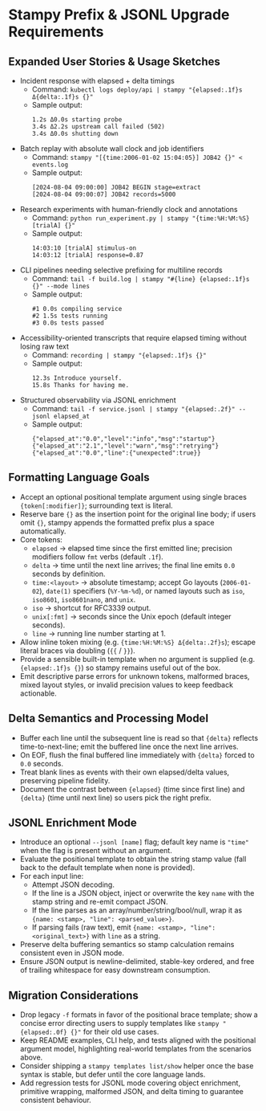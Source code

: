 # Stampy Prefix & JSONL Upgrade Requirements

## Expanded User Stories & Usage Sketches
- Incident response with elapsed + delta timings
  - Command: `kubectl logs deploy/api | stampy "{elapsed:.1f}s Δ{delta:.1f}s {}"`
  - Sample output:
    ```
    1.2s Δ0.0s starting probe
    3.4s Δ2.2s upstream call failed (502)
    3.4s Δ0.0s shutting down
    ```
- Batch replay with absolute wall clock and job identifiers
  - Command: `stampy "[{time:2006-01-02 15:04:05}] JOB42 {}" < events.log`
  - Sample output:
    ```
    [2024-08-04 09:00:00] JOB42 BEGIN stage=extract
    [2024-08-04 09:00:07] JOB42 records=5000
    ```
- Research experiments with human-friendly clock and annotations
  - Command: `python run_experiment.py | stampy "{time:%H:%M:%S} [trialA] {}"`
  - Sample output:
    ```
    14:03:10 [trialA] stimulus-on
    14:03:12 [trialA] response=0.87
    ```
- CLI pipelines needing selective prefixing for multiline records
  - Command: `tail -f build.log | stampy "#{line} {elapsed:.1f}s {}" --mode lines`
  - Sample output:
    ```
    #1 0.0s compiling service
    #2 1.5s tests running
    #3 0.0s tests passed
    ```
- Accessibility-oriented transcripts that require elapsed timing without losing raw text
  - Command: `recording | stampy "{elapsed:.1f}s {}"`
  - Sample output:
    ```
    12.3s Introduce yourself.
    15.8s Thanks for having me.
    ```
- Structured observability via JSONL enrichment
  - Command: `tail -f service.jsonl | stampy "{elapsed:.2f}" --jsonl elapsed_at`
  - Sample output:
    ```jsonl
    {"elapsed_at":"0.0","level":"info","msg":"startup"}
    {"elapsed_at":"2.1","level":"warn","msg":"retrying"}
    {"elapsed_at":"0.0","line":{"unexpected":true}}
    ```

## Formatting Language Goals
- Accept an optional positional template argument using single braces `{token[:modifier]}`; surrounding text is literal.
- Reserve bare `{}` as the insertion point for the original line body; if users omit `{}`, stampy appends the formatted prefix plus a space automatically.
- Core tokens:
  - `elapsed` → elapsed time since the first emitted line; precision modifiers follow `fmt` verbs (default `.1f`).
  - `delta` → time until the next line arrives; the final line emits `0.0` seconds by definition.
  - `time:<layout>` → absolute timestamp; accept Go layouts (`2006-01-02`), `date(1)` specifiers (`%Y-%m-%d`), or named layouts such as `iso`, `iso8601`, `iso8601nano`, and `unix`.
  - `iso` → shortcut for RFC3339 output.
  - `unix[:fmt]` → seconds since the Unix epoch (default integer seconds).
  - `line` → running line number starting at 1.
- Allow inline token mixing (e.g. `{time:%H:%M:%S} Δ{delta:.2f}s`); escape literal braces via doubling (`{{` / `}}`).
- Provide a sensible built-in template when no argument is supplied (e.g. `{elapsed:.1f}s {}`) so stampy remains useful out of the box.
- Emit descriptive parse errors for unknown tokens, malformed braces, mixed layout styles, or invalid precision values to keep feedback actionable.

## Delta Semantics and Processing Model
- Buffer each line until the subsequent line is read so that `{delta}` reflects time-to-next-line; emit the buffered line once the next line arrives.
- On EOF, flush the final buffered line immediately with `{delta}` forced to `0.0` seconds.
- Treat blank lines as events with their own elapsed/delta values, preserving pipeline fidelity.
- Document the contrast between `{elapsed}` (time since first line) and `{delta}` (time until next line) so users pick the right prefix.

## JSONL Enrichment Mode
- Introduce an optional `--jsonl [name]` flag; default key name is `"time"` when the flag is present without an argument.
- Evaluate the positional template to obtain the string stamp value (fall back to the default template when none is provided).
- For each input line:
  - Attempt JSON decoding.
  - If the line is a JSON object, inject or overwrite the key `name` with the stamp string and re-emit compact JSON.
  - If the line parses as an array/number/string/bool/null, wrap it as `{name: <stamp>, "line": <parsed_value>}`.
  - If parsing fails (raw text), emit `{name: <stamp>, "line": <original_text>}` with `line` as a string.
- Preserve delta buffering semantics so stamp calculation remains consistent even in JSON mode.
- Ensure JSON output is newline-delimited, stable-key ordered, and free of trailing whitespace for easy downstream consumption.

## Migration Considerations
- Drop legacy `-f` formats in favor of the positional brace template; show a concise error directing users to supply templates like `stampy "{elapsed:.0f} {}"` for their old use cases.
- Keep README examples, CLI help, and tests aligned with the positional argument model, highlighting real-world templates from the scenarios above.
- Consider shipping a `stampy templates list/show` helper once the base syntax is stable, but defer until the core language lands.
- Add regression tests for JSONL mode covering object enrichment, primitive wrapping, malformed JSON, and delta timing to guarantee consistent behaviour.
